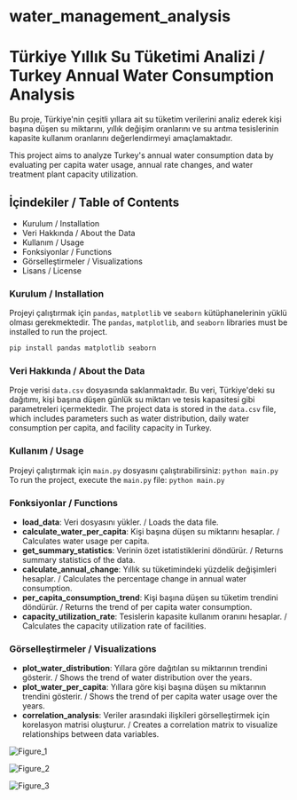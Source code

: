 # water_management_analysis

# Türkiye Yıllık Su Tüketimi Analizi / Turkey Annual Water Consumption Analysis

Bu proje, Türkiye'nin çeşitli yıllara ait su tüketim verilerini analiz ederek kişi başına düşen su miktarını, yıllık değişim oranlarını ve su arıtma tesislerinin kapasite kullanım oranlarını değerlendirmeyi amaçlamaktadır. 

This project aims to analyze Turkey's annual water consumption data by evaluating per capita water usage, annual rate changes, and water treatment plant capacity utilization.

## İçindekiler / Table of Contents

- Kurulum / Installation
- Veri Hakkında / About the Data
- Kullanım / Usage
- Fonksiyonlar / Functions
- Görselleştirmeler / Visualizations
- Lisans / License

### Kurulum / Installation

Projeyi çalıştırmak için `pandas`, `matplotlib` ve `seaborn` kütüphanelerinin yüklü olması gerekmektedir. 
The `pandas`, `matplotlib`, and `seaborn` libraries must be installed to run the project.

```bash
pip install pandas matplotlib seaborn
```

### Veri Hakkında / About the Data

Proje verisi `data.csv` dosyasında saklanmaktadır. Bu veri, Türkiye'deki su dağıtımı, kişi başına düşen günlük su miktarı ve tesis kapasitesi gibi parametreleri içermektedir. 
The project data is stored in the `data.csv` file, which includes parameters such as water distribution, daily water consumption per capita, and facility capacity in Turkey.

### Kullanım / Usage

Projeyi çalıştırmak için `main.py` dosyasını çalıştırabilirsiniz: `python main.py` 
To run the project, execute the `main.py` file: `python main.py`

### Fonksiyonlar / Functions

- **load_data**: Veri dosyasını yükler. / Loads the data file.
- **calculate_water_per_capita**: Kişi başına düşen su miktarını hesaplar. / Calculates water usage per capita.
- **get_summary_statistics**: Verinin özet istatistiklerini döndürür. / Returns summary statistics of the data.
- **calculate_annual_change**: Yıllık su tüketimindeki yüzdelik değişimleri hesaplar. / Calculates the percentage change in annual water consumption.
- **per_capita_consumption_trend**: Kişi başına düşen su tüketim trendini döndürür. / Returns the trend of per capita water consumption.
- **capacity_utilization_rate**: Tesislerin kapasite kullanım oranını hesaplar. / Calculates the capacity utilization rate of facilities.

### Görselleştirmeler / Visualizations

- **plot_water_distribution**: Yıllara göre dağıtılan su miktarının trendini gösterir. / Shows the trend of water distribution over the years.
- **plot_water_per_capita**: Yıllara göre kişi başına düşen su miktarının trendini gösterir. / Shows the trend of per capita water usage over the years.
- **correlation_analysis**: Veriler arasındaki ilişkileri görselleştirmek için korelasyon matrisi oluşturur. / Creates a correlation matrix to visualize relationships between data variables.

![Figure_1](https://github.com/user-attachments/assets/38d4a157-c8dd-4dcb-ae92-88f023f7ef65)

![Figure_2](https://github.com/user-attachments/assets/ee08e421-b8c5-42b8-af6b-7354602db601)

![Figure_3](https://github.com/user-attachments/assets/546c7a78-16dd-4c62-b673-258906b686de)
